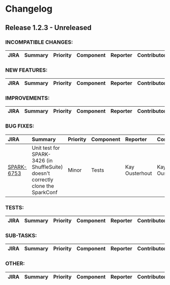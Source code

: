 
<!---
# Licensed to the Apache Software Foundation (ASF) under one
# or more contributor license agreements.  See the NOTICE file
# distributed with this work for additional information
# regarding copyright ownership.  The ASF licenses this file
# to you under the Apache License, Version 2.0 (the
# "License"); you may not use this file except in compliance
# with the License.  You may obtain a copy of the License at
#
#     http://www.apache.org/licenses/LICENSE-2.0
#
# Unless required by applicable law or agreed to in writing, software
# distributed under the License is distributed on an "AS IS" BASIS,
# WITHOUT WARRANTIES OR CONDITIONS OF ANY KIND, either express or implied.
# See the License for the specific language governing permissions and
# limitations under the License.
-->
# Changelog

## Release 1.2.3 - Unreleased

### INCOMPATIBLE CHANGES:

| JIRA | Summary | Priority | Component | Reporter | Contributor |
|:---- |:---- | :--- |:---- |:---- |:---- |


### NEW FEATURES:

| JIRA | Summary | Priority | Component | Reporter | Contributor |
|:---- |:---- | :--- |:---- |:---- |:---- |


### IMPROVEMENTS:

| JIRA | Summary | Priority | Component | Reporter | Contributor |
|:---- |:---- | :--- |:---- |:---- |:---- |


### BUG FIXES:

| JIRA | Summary | Priority | Component | Reporter | Contributor |
|:---- |:---- | :--- |:---- |:---- |:---- |
| [SPARK-6753](https://issues.apache.org/jira/browse/SPARK-6753) | Unit test for SPARK-3426 (in ShuffleSuite) doesn't correctly clone the SparkConf |  Minor | Tests | Kay Ousterhout | Kay Ousterhout |


### TESTS:

| JIRA | Summary | Priority | Component | Reporter | Contributor |
|:---- |:---- | :--- |:---- |:---- |:---- |


### SUB-TASKS:

| JIRA | Summary | Priority | Component | Reporter | Contributor |
|:---- |:---- | :--- |:---- |:---- |:---- |


### OTHER:

| JIRA | Summary | Priority | Component | Reporter | Contributor |
|:---- |:---- | :--- |:---- |:---- |:---- |


